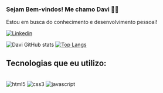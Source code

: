 ### Sejam Bem-vindos! Me chamo Davi 🙋‍♂️
Estou em busca do conhecimento e desenvolvimento pessoal!


[![Linkedin](https://img.shields.io/badge/LinkedIn-0077B5?style=for-the-badge&logo=linkedin&logoColor=white
)](https://www.linkedin.com/in/davi-martins-485b372b2/)

![Davi GitHub stats](https://github-readme-stats.vercel.app/api?username=davi19144&show_icons=true&theme=dracula)
[![Top Langs](https://github-readme-stats.vercel.app/api/top-langs/?username=davi19144)](https://github.com/anuraghazra/github-readme-stats)


## Tecnologias que eu utilizo:

<div style="display: inline_block"><br>
 <img  align="center"  alt="html5"  src="https://img.shields.io/badge/HTML5-E34F26?style=for-the-badge&logo=html5&logoColor=white">
<img  align="center"  alt="css3"  src="https://img.shields.io/badge/CSS3-1572B6?style=for-the-badge&logo=css3&logoColor=white">
<img  align="center"  alt="javascript"  src="https://img.shields.io/badge/JavaScript-F7DF1E?style=for-the-badge&logo=javascript&logoColor=black">
<div><br>

